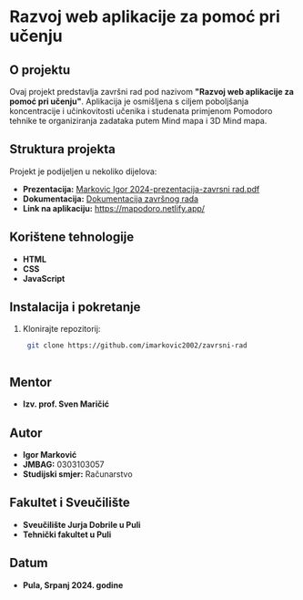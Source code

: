 # Razvoj web aplikacije za pomoć pri učenju

## O projektu
Ovaj projekt predstavlja završni rad pod nazivom **"Razvoj web aplikacije za pomoć pri učenju"**. Aplikacija je osmišljena s ciljem poboljšanja koncentracije i učinkovitosti učenika i studenata primjenom Pomodoro tehnike te organiziranja zadataka putem Mind mapa i 3D Mind mapa.

## Struktura projekta
Projekt je podijeljen u nekoliko dijelova:

- **Prezentacija:** [Markovic Igor 2024-prezentacija-zavrsni rad.pdf](./Markovic%20Igor%202024-prezentacija-zavrsni%20rad.pdf)
- **Dokumentacija:** [Dokumentacija završnog rada](./dokumentacija.pdf)
- **Link na aplikaciju:** https://mapodoro.netlify.app/
## Korištene tehnologije
- **HTML**
- **CSS**
- **JavaScript**

## Instalacija i pokretanje
1. Klonirajte repozitorij:
   ```bash
    git clone https://github.com/imarkovic2002/zavrsni-rad



## Mentor
- **Izv. prof. Sven Maričić**

## Autor
- **Igor Marković**
- **JMBAG:** 0303103057
- **Studijski smjer:** Računarstvo

## Fakultet i Sveučilište
- **Sveučilište Jurja Dobrile u Puli**
- **Tehnički fakultet u Puli**

## Datum
- **Pula, Srpanj 2024. godine**
